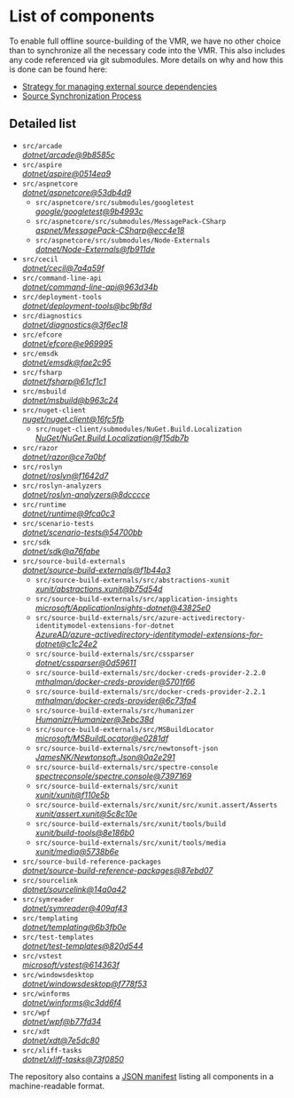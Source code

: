 ﻿# List of components

To enable full offline source-building of the VMR, we have no other choice than to synchronize all the necessary code into the VMR. This also includes any code referenced via git submodules. More details on why and how this is done can be found here:
- [Strategy for managing external source dependencies](src/arcade/Documentation/UnifiedBuild/VMR-Strategy-For-External-Source.md)
- [Source Synchronization Process](src/arcade/Documentation/UnifiedBuild/VMR-Design-And-Operation.md#source-synchronization-process)

## Detailed list

<!-- component list beginning -->
- `src/arcade`  
*[dotnet/arcade@9b8585c](https://github.com/dotnet/arcade/tree/9b8585c16d6775bfc669fcabb55958848e36237c)*
- `src/aspire`  
*[dotnet/aspire@0514ea9](https://github.com/dotnet/aspire/tree/0514ea9e12ece4dd764824ce925ae0eae6fcbd86)*
- `src/aspnetcore`  
*[dotnet/aspnetcore@53db4d9](https://github.com/dotnet/aspnetcore/tree/53db4d97d7c77d13e20e58a98f104e88d6af6040)*
    - `src/aspnetcore/src/submodules/googletest`  
    *[google/googletest@9b4993c](https://github.com/google/googletest/tree/9b4993ca7d1279dec5c5d41ba327cb11a77bdc00)*
    - `src/aspnetcore/src/submodules/MessagePack-CSharp`  
    *[aspnet/MessagePack-CSharp@ecc4e18](https://github.com/aspnet/MessagePack-CSharp/tree/ecc4e18ad7a0c7db51cd7e3d2997a291ed01444d)*
    - `src/aspnetcore/src/submodules/Node-Externals`  
    *[dotnet/Node-Externals@fb911de](https://github.com/dotnet/Node-Externals/tree/fb911deddbaf7367146718374a403d393571f18a)*
- `src/cecil`  
*[dotnet/cecil@7a4a59f](https://github.com/dotnet/cecil/tree/7a4a59f9f66baf6711a6ce2de01d3b2c62ed72d8)*
- `src/command-line-api`  
*[dotnet/command-line-api@963d34b](https://github.com/dotnet/command-line-api/tree/963d34b1fb712c673bfb198133d7e988182c9ef4)*
- `src/deployment-tools`  
*[dotnet/deployment-tools@bc9bf8d](https://github.com/dotnet/deployment-tools/tree/bc9bf8d30525e437ded7856fea6a528ad20b1903)*
- `src/diagnostics`  
*[dotnet/diagnostics@3f6ec18](https://github.com/dotnet/diagnostics/tree/3f6ec187afd27d5f242c9275ca1b6e16c43a1b0c)*
- `src/efcore`  
*[dotnet/efcore@e969995](https://github.com/dotnet/efcore/tree/e969995b2701f228815259941467104b6ee8dbee)*
- `src/emsdk`  
*[dotnet/emsdk@fae2c95](https://github.com/dotnet/emsdk/tree/fae2c9534679912d43304de91e622f63e7110919)*
- `src/fsharp`  
*[dotnet/fsharp@61cf1c1](https://github.com/dotnet/fsharp/tree/61cf1c139360aec37ccadd3e1a0701fd91fd81fe)*
- `src/msbuild`  
*[dotnet/msbuild@b963c24](https://github.com/dotnet/msbuild/tree/b963c24ef3657479f662347a4b1dbf8185042966)*
- `src/nuget-client`  
*[nuget/nuget.client@16fc5fb](https://github.com/nuget/nuget.client/tree/16fc5fb903a24fdde58baeb0e957d9a7cb3b9815)*
    - `src/nuget-client/submodules/NuGet.Build.Localization`  
    *[NuGet/NuGet.Build.Localization@f15db7b](https://github.com/NuGet/NuGet.Build.Localization/tree/f15db7b7c6f5affbea268632ef8333d2687c8031)*
- `src/razor`  
*[dotnet/razor@ce7a0bf](https://github.com/dotnet/razor/tree/ce7a0bf3fcd7e70d25e1fbacbb4c24080b68986c)*
- `src/roslyn`  
*[dotnet/roslyn@f1642d7](https://github.com/dotnet/roslyn/tree/f1642d72d7faed12f92031e71f3459f003908abe)*
- `src/roslyn-analyzers`  
*[dotnet/roslyn-analyzers@8dcccce](https://github.com/dotnet/roslyn-analyzers/tree/8dccccec1ce3bd2fb532ec77d7e092ab9d684db7)*
- `src/runtime`  
*[dotnet/runtime@9fca0c3](https://github.com/dotnet/runtime/tree/9fca0c3dbd3874ed0245b1bdb10547d0ba769d66)*
- `src/scenario-tests`  
*[dotnet/scenario-tests@54700bb](https://github.com/dotnet/scenario-tests/tree/54700bbee86f660d37bd519a905b62bb50adc8c8)*
- `src/sdk`  
*[dotnet/sdk@a76fabe](https://github.com/dotnet/sdk/tree/a76fabed282c701e6bce1ca8d32446b378a25e48)*
- `src/source-build-externals`  
*[dotnet/source-build-externals@f1b44a3](https://github.com/dotnet/source-build-externals/tree/f1b44a365df0b8dbc38403ee8696adc25fbdd76a)*
    - `src/source-build-externals/src/abstractions-xunit`  
    *[xunit/abstractions.xunit@b75d54d](https://github.com/xunit/abstractions.xunit/tree/b75d54d73b141709f805c2001b16f3dd4d71539d)*
    - `src/source-build-externals/src/application-insights`  
    *[microsoft/ApplicationInsights-dotnet@43825e0](https://github.com/microsoft/ApplicationInsights-dotnet/tree/43825e06a22cdfb702fc199a7ba99a7d541d48c6)*
    - `src/source-build-externals/src/azure-activedirectory-identitymodel-extensions-for-dotnet`  
    *[AzureAD/azure-activedirectory-identitymodel-extensions-for-dotnet@c1c24e2](https://github.com/AzureAD/azure-activedirectory-identitymodel-extensions-for-dotnet/tree/c1c24e29d5eeac2a2cd53fe0b5656924bdb69e3d)*
    - `src/source-build-externals/src/cssparser`  
    *[dotnet/cssparser@0d59611](https://github.com/dotnet/cssparser/tree/0d59611784841735a7778a67aa6e9d8d000c861f)*
    - `src/source-build-externals/src/docker-creds-provider-2.2.0`  
    *[mthalman/docker-creds-provider@5701f66](https://github.com/mthalman/docker-creds-provider/tree/5701f6667c1fbd805684857baaa860383bbdfed7)*
    - `src/source-build-externals/src/docker-creds-provider-2.2.1`  
    *[mthalman/docker-creds-provider@6c73fa4](https://github.com/mthalman/docker-creds-provider/tree/6c73fa4784795ae07f49305a057abf5c473d2adb)*
    - `src/source-build-externals/src/humanizer`  
    *[Humanizr/Humanizer@3ebc38d](https://github.com/Humanizr/Humanizer/tree/3ebc38de585fc641a04b0e78ed69468453b0f8a1)*
    - `src/source-build-externals/src/MSBuildLocator`  
    *[microsoft/MSBuildLocator@e0281df](https://github.com/microsoft/MSBuildLocator/tree/e0281df33274ac3c3e22acc9b07dcb4b31d57dc0)*
    - `src/source-build-externals/src/newtonsoft-json`  
    *[JamesNK/Newtonsoft.Json@0a2e291](https://github.com/JamesNK/Newtonsoft.Json/tree/0a2e291c0d9c0c7675d445703e51750363a549ef)*
    - `src/source-build-externals/src/spectre-console`  
    *[spectreconsole/spectre.console@7397169](https://github.com/spectreconsole/spectre.console/tree/7397169a2757dc3657598bdea4ac222c0f283425)*
    - `src/source-build-externals/src/xunit`  
    *[xunit/xunit@f110e5b](https://github.com/xunit/xunit/tree/f110e5bee5dfd4c08339587c9c3df9292fcb597c)*
    - `src/source-build-externals/src/xunit/src/xunit.assert/Asserts`  
    *[xunit/assert.xunit@5c8c10e](https://github.com/xunit/assert.xunit/tree/5c8c10e085eb42f39f2fe0b40c94bf56649eb0a4)*
    - `src/source-build-externals/src/xunit/tools/build`  
    *[xunit/build-tools@8e186b0](https://github.com/xunit/build-tools/tree/8e186b0f8e398796e75453f3f18952b06d29fdfd)*
    - `src/source-build-externals/src/xunit/tools/media`  
    *[xunit/media@5738b6e](https://github.com/xunit/media/tree/5738b6e86f08e0389c4392b939c20e3eca2d9822)*
- `src/source-build-reference-packages`  
*[dotnet/source-build-reference-packages@87ebd07](https://github.com/dotnet/source-build-reference-packages/tree/87ebd07371adfe1d8140889c33da692eb2134f1a)*
- `src/sourcelink`  
*[dotnet/sourcelink@14a0a42](https://github.com/dotnet/sourcelink/tree/14a0a42ffb29b53fb9939f14da5a4be8c6c07e0b)*
- `src/symreader`  
*[dotnet/symreader@409af43](https://github.com/dotnet/symreader/tree/409af431ee684f9e07d34bbd4e51b9933345c1e1)*
- `src/templating`  
*[dotnet/templating@6b3fb0e](https://github.com/dotnet/templating/tree/6b3fb0e0f93bd0df2e6aa1d78c4ffd3f6c41276d)*
- `src/test-templates`  
*[dotnet/test-templates@820d544](https://github.com/dotnet/test-templates/tree/820d5449b63655f4b63b87077ab6891456e4fa7f)*
- `src/vstest`  
*[microsoft/vstest@614363f](https://github.com/microsoft/vstest/tree/614363f91499f2fbebe9f7cc1a622b3d9fc32033)*
- `src/windowsdesktop`  
*[dotnet/windowsdesktop@f778f53](https://github.com/dotnet/windowsdesktop/tree/f778f53d3a473d811614cb817d9aa6b5eed43d05)*
- `src/winforms`  
*[dotnet/winforms@c3dd6f4](https://github.com/dotnet/winforms/tree/c3dd6f470693606b407e3fa9f60abc338ab07669)*
- `src/wpf`  
*[dotnet/wpf@b77fd34](https://github.com/dotnet/wpf/tree/b77fd3453e4f34de34afdb012baaddd291cbf470)*
- `src/xdt`  
*[dotnet/xdt@7e5dc80](https://github.com/dotnet/xdt/tree/7e5dc8069868619c4d90b96f4e57bdef9b16c8e0)*
- `src/xliff-tasks`  
*[dotnet/xliff-tasks@73f0850](https://github.com/dotnet/xliff-tasks/tree/73f0850939d96131c28cf6ea6ee5aacb4da0083a)*
<!-- component list end -->

The repository also contains a [JSON manifest](https://github.com/dotnet/dotnet/blob/main/src/source-manifest.json) listing all components in a machine-readable format.
